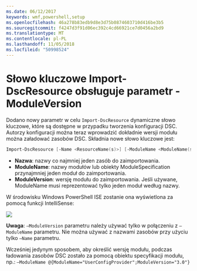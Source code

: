 ```yaml
---
ms.date: 06/12/2017
keywords: wmf,powershell,setup
ms.openlocfilehash: 46a278b83edb9d8e3d75b0874603710d416be3b5
ms.sourcegitcommit: f4247d3f91d06ec392c4cd66921ce7d0456a2bd9
ms.translationtype: MT
ms.contentlocale: pl-PL
ms.lasthandoff: 11/05/2018
ms.locfileid: "50998524"
---
```

# <a name="import-dscresource-keyword-supports--moduleversion-parameter"></a>Słowo kluczowe Import-DscResource obsługuje parametr - ModuleVersion

Dodano nowy parametr w celu `Import-DscResource` dynamiczne słowo kluczowe, które są dostępne w przypadku tworzenia konfiguracji DSC. Autorzy konfiguracji można teraz wprowadzić dokładnie wersji modułu można załadować zasobów DSC. Składnia nowe słowo kluczowe jest:

```powershell
Import-DscResource [-Name <ResourceName(s)>] [-ModuleName <ModuleName(s)>] [-ModuleVersion <ModuleVersion>]
```

* **Nazwa**: nazwy co najmniej jeden zasób do zaimportowania.
* **ModuleName**: nazwy modułów lub obiekty ModuleSpecification przynajmniej jeden moduł do zaimportowania.
* **ModuleVersion**: wersję modułu do zaimportowania. Jeśli używane, ModuleName musi reprezentować tylko jeden moduł według nazwy.

W środowisku Windows PowerShell ISE zostanie ona wyświetlona za pomocą funkcji IntelliSense:

![](../images/Import-DscResource-Modversion.jpg)

**Uwaga**: `–ModuleVersion` parametru należy używać tylko w połączeniu z `–ModuleName` parametru. Nie można używać z nazwami zasobów przy użyciu tylko `–Name` parametru.

Wcześniej jedynym sposobem, aby określić wersję modułu, podczas ładowania zasobów DSC zostało za pomocą obiektu specyfikacji modułu, np.: `–ModuleName @{ModuleName="UserConfigProvider";ModuleVersion="3.0"}`
